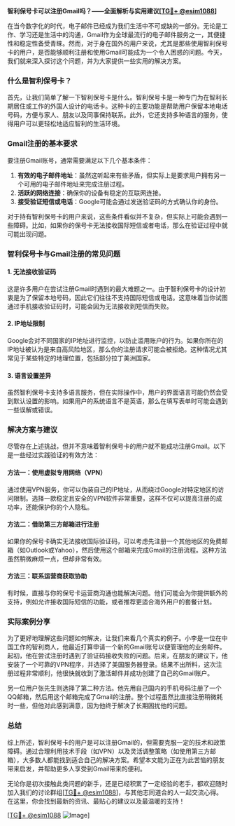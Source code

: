 **智利保号卡可以注册Gmail吗？——全面解析与实用建议[[TG💪+ @esim1088](https://t.me/s/esim1088)]**

在当今数字化的时代，电子邮件已经成为我们生活中不可或缺的一部分。无论是工作、学习还是生活中的沟通，Gmail作为全球最流行的电子邮件服务之一，其便捷性和稳定性备受青睐。然而，对于身在国外的用户来说，尤其是那些使用智利保号卡的用户，是否能够顺利注册和使用Gmail可能成为一个令人困惑的问题。今天，我们就来深入探讨这个问题，并为大家提供一些实用的解决方案。

### 什么是智利保号卡？

首先，让我们简单了解一下智利保号卡是什么。智利保号卡是一种专门为在智利长期居住或工作的外国人设计的电话卡。这种卡的主要功能是帮助用户保留本地电话号码，方便与家人、朋友以及同事保持联系。此外，它还支持多种语言的服务，使得用户可以更轻松地适应智利的生活环境。

### Gmail注册的基本要求

要注册Gmail账号，通常需要满足以下几个基本条件：
1. **有效的电子邮件地址**：虽然这听起来有些矛盾，但实际上是要求用户拥有另一个可用的电子邮件地址来完成注册过程。
2. **活跃的网络连接**：确保你的设备有稳定的互联网连接。
3. **接受验证短信或电话**：Google可能会通过发送验证码的方式确认你的身份。

对于持有智利保号卡的用户来说，这些条件看似并不复杂，但实际上可能会遇到一些障碍。比如，如果你的保号卡无法接收国际短信或者电话，那么在验证过程中就可能出现问题。

### 智利保号卡与Gmail注册的常见问题

#### 1. 无法接收验证码

这是许多用户在尝试注册Gmail时遇到的最大难题之一。由于智利保号卡的设计初衷是为了保留本地号码，因此它们往往不支持国际短信或电话。这意味着当你试图通过手机接收验证码时，可能会因为无法接收到短信而失败。

#### 2. IP地址限制

Google会对不同国家的IP地址进行监控，以防止滥用账户的行为。如果你所在的IP地址被认为是来自高风险地区，那么你的注册请求可能会被拒绝。这种情况尤其常见于某些特定的地理位置，包括部分拉丁美洲国家。

#### 3. 语言设置差异

虽然智利保号卡支持多语言服务，但在实际操作中，用户的界面语言可能仍然会受到默认设置的影响。如果用户的系统语言不是英语，那么在填写表单时可能会遇到一些误解或错误。

### 解决方案与建议

尽管存在上述挑战，但并不意味着智利保号卡的用户就不能成功注册Gmail。以下是一些经过实践验证的有效方法：

#### 方法一：使用虚拟专用网络（VPN）

通过使用VPN服务，你可以伪装自己的IP地址，从而绕过Google对特定地区的访问限制。选择一款稳定且安全的VPN软件非常重要，这样不仅可以提高注册的成功率，还能保护你的个人隐私。

#### 方法二：借助第三方邮箱进行注册

如果你的保号卡确实无法接收国际验证码，可以考虑先注册一个其他地区的免费邮箱（如Outlook或Yahoo），然后使用这个邮箱来完成Gmail的注册流程。这种方法虽然稍微麻烦一点，但却非常有效。

#### 方法三：联系运营商获取协助

有时候，直接与你的保号卡运营商沟通也能解决问题。他们可能会为你提供额外的支持，例如允许接收国际短信的功能，或者推荐更适合海外用户的套餐计划。

### 实际案例分享

为了更好地理解这些问题如何解决，让我们来看几个真实的例子。小李是一位在中国工作的智利商人，他最近打算申请一个新的Gmail账号以便管理他的业务邮件。起初，他在尝试注册时遇到了验证码接收失败的问题。后来，在朋友的建议下，他安装了一个可靠的VPN程序，并选择了美国服务器登录。结果不出所料，这次注册过程非常顺利，他很快就收到了激活邮件并成功创建了自己的Gmail账户。

另一位用户张先生则选择了第二种方法。他先用自己国内的手机号码注册了一个QQ邮箱，然后用这个邮箱完成了Gmail的注册。整个过程虽然比直接注册稍微耗时一些，但他对此感到满意，因为他终于解决了长期困扰他的问题。

### 总结

综上所述，智利保号卡的用户是可以注册Gmail的，但需要克服一定的技术和政策障碍。通过合理利用技术手段（如VPN）以及灵活调整策略（如使用第三方邮箱），大多数人都能找到适合自己的解决方案。希望本文能为正在为此苦恼的朋友带来启发，并帮助更多人享受到Gmail带来的便利。

无论你是初次接触此类问题的新手，还是已经积累了一定经验的老手，都欢迎随时加入我们的讨论群组[[TG💪+ @esim1088](https://t.me/s/esim1088)]，与其他志同道合的人一起交流心得。在这里，你会找到最新的资讯、最贴心的建议以及最温暖的支持！

[[TG💪+ @esim1088](https://t.me/s/esim1088) ![Image](https://i.postimg.cc/4NQfJmqS/Snipaste-2025-05-13-00-14-12.png)]